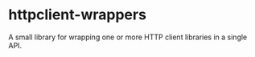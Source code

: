 # httpclient-wrappers
A small library for wrapping one or more HTTP client libraries in a single API.
